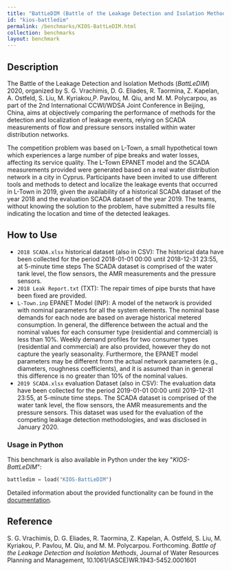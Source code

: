 ```yaml
---
title: "BattLeDIM (Battle of the Leakage Detection and Isolation Methods)"
id: "kios-battledim"
permalink: /benchmarks/KIOS-BattLeDIM.html
collection: benchmarks
layout: benchmark
---
```


## Description

The Battle of the Leakage Detection and Isolation Methods (*BattLeDIM*) 2020, organized by S. G. Vrachimis, D. G. Eliades, R. Taormina, Z. Kapelan, A. Ostfeld, S. Liu, M. Kyriakou,P. Pavlou, M. Qiu, and M. M. Polycarpou, as part of the 2nd International CCWI/WDSA Joint Conference in Beijing, China, aims at objectively comparing the performance of methods for the detection and localization of leakage events, relying on SCADA measurements of flow and pressure sensors installed within water distribution networks.

The competition problem was based on L-Town, a small hypothetical town which experiences a large number of pipe breaks and water losses, affecting its service quality. The L-Town EPANET model and the SCADA measurements provided were generated based on a real water distribution network in a city in Cyprus. Participants have been invited to use different tools and methods to detect and localize the leakage events that occurred in L-Town in 2019, given the availability of a historical SCADA dataset of the year 2018 and the evaluation SCADA dataset of the year 2019. The teams, without knowing the solution to the problem, have submitted a results file indicating the location and time of the detected leakages.

## How to Use

- `2018 SCADA.xlsx` historical dataset (also in CSV): The historical data have been collected for the period 2018-01-01 00:00 until 2018-12-31 23:55, at 5-minute time steps The SCADA dataset is comprised of the water tank level, the flow sensors, the AMR measurements and the pressure sensors.
- `2018 Leak Report.txt` (TXT): The repair times of pipe bursts that have been fixed are provided.
- `L-Town.inp` EPANET Model (INP): A model of the network is provided with nominal parameters for all the system elements. The nominal base demands for each node are based on average historical metered consumption. In general, the difference between the actual and the nominal values for each consumer type (residential and commercial) is less than 10%. Weekly demand profiles for two consumer types (residential and commercial) are also provided, however they do not capture the yearly seasonality. Furthermore, the EPANET model parameters may be different from the actual network parameters (e.g., diameters, roughness coefficients), and it is assumed than in general this difference is no greater than 10% of the nominal values.
- `2019 SCADA.xlsx` evaluation Dataset (also in CSV): The evaluation data have been collected for the period 2019-01-01 00:00 until 2019-12-31 23:55, at 5-minute time steps. The SCADA dataset is comprised of the water tank level, the flow sensors, the AMR measurements and the pressure sensors. This dataset was used for the evaluation of the competing leakage detection methodologies, and was disclosed in January 2020.

### Usage in Python

This benchmark is also available in Python under the key "*KIOS-BattLeDIM*":
```python
battledim = load("KIOS-BattLeDIM")
```

Detailed information about the provided functionality can be found in the
[documentation](https://water-benchmark-hub.readthedocs.io/en/stable/water_benchmark_hub.battledim.html).

## Reference

S. G. Vrachimis, D. G. Eliades, R. Taormina, Z. Kapelan, A. Ostfeld, S. Liu, M. Kyriakou, P. Pavlou, M. Qiu, and M. M. Polycarpou. Forthcoming. *Battle of the Leakage Detection and Isolation Methods*, Journal of Water Resources Planning and Management, 10.1061/(ASCE)WR.1943-5452.0001601